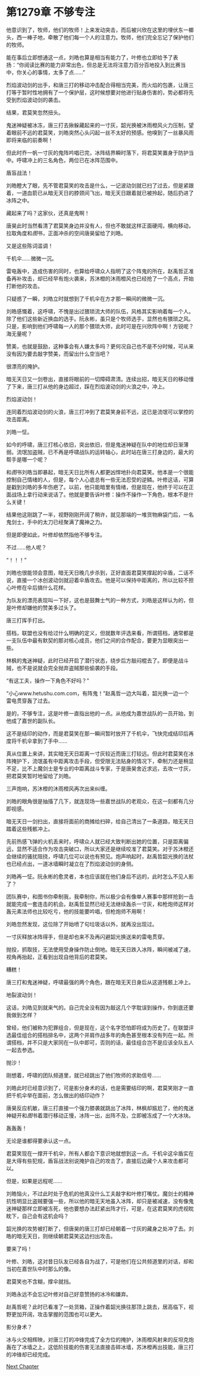 # 第1279章 不够专注

他意识到了，牧师，他们的牧师！上来发动突击，而后被兴欣在这里的埋伏东一榔头，西一棒子地，牵散了他们每一个人的注意力。牧师，他们完全忘记了保护他们的牧师。

能在事后立即想通这一点，刘皓也算是相当有能力了，叶修也立即给予了表扬：“你阅读比赛的能力非常出色，但总是无法将注意力百分百地投入到比赛当中，你关心的事情，太多了点……”

烈焰波动剑的出手，和唐三打的移动冲击配合得相当完美，而火焰的包裹，让唐三打等于暂时性地拥有了一个保护层，这时候想要对他进行贴身伤害的，势必都将先受到烈焰波动剑的袭击。

结果，君莫笑忽然扭头。

鬼迷神疑被冰冻，唐三打去揪躲藏起来的一寸灰，韶光换被沐雨橙风火力压制，望着眼前不远的君莫笑，刘皓突然心头闪起一丝不太好的预感。他嗅到了一丝暴风雨即将来临的前奏啊！

但此时乔一帆一寸灰的鬼阵吟唱已完，冰阵结界瞬时落下，将君莫笑置身于防护当中。呼啸冲上的三名角色，两位已在冰阵范围中。

盾盲战法！

刘皓瞪大了眼，先不管君莫笑的攻击是什么，一记波动剑就已扫了过去，但是紧跟着，一道血箭已从暗无天日的脖颈间飞出，暗无天日跟着就已被拎起，随后扔进了冰阵之中。

藏起来了吗？这家伙，还真是鬼啊！

唐昊此时当然看清了君莫笑身边并没有人，但也不敢就这样正面硬闯，横向移动，拉取角度和*图*书，正面冲杀的空间唐昊留给了刘皓。

又是这些陈词滥调！

千机伞……微微一沉。

雷电轰中，造成伤害的同时，也算给呼啸众人指明了这个阵鬼的所在，赵禹哲正准备再补攻击，却已经早有炮火袭来，苏沐橙的沐雨橙风也已经抢了一个高点，开始打断他的攻击。

只疑惑了一瞬，刘皓立时就想到了千机伞在方才那一瞬间的微微一沉。

刘皓感慨着，这呼啸，不愧是出过猥琐流大师的队伍，风格其实影响着每一个人。除了他们这些新近换血的选手。阮永彬，虽只是个牧师选手，显然也有猥琐之风。只是，影响到他们呼啸每一人的那个猥琐大师，此时可是在兴欣阵中啊！方锐呢？海无量呢？

赞美，也就是鼓励，这种事会有人嫌太多吗？更何况自己也不是不分时候，可从来没有因为要去敲字赞美，而留出什么空当吧？

很漂亮的掩护。

暗无天日又一剑卷出，直接将眼前的一切障碍肃清。连续出招，暗无天日的移动慢了下来，唐三打从他的身边超过，踩在烈焰波动剑的火浪之中，冲上。

烈焰波动剑！

连同着烈焰波动剑的火浪，唐三打冲到了君莫笑身前不远，这已是流氓可以掌控的攻击距离。

刘皓一怔。

如今的呼啸，唐三打核心依旧，突出依旧，但是鬼迷神疑在队中的地位却日渐薄弱。流氓加盗贼，已不再是呼啸战队的运转轴心，此时站在唐三打身边的，最大的帮手是哪一个呢？

和*图*书刘皓当即暴起，暗无天日比所有人都更凶悍地扑向君莫笑。他本是一个很能控制自己情绪的人，但是，每个人心底总有一些无法忍受的逆鳞。叶修这话，可算是戳到刘皓的多年伤疤了。以前，他只能暗里有情绪，但是现在，他终于可以在正面战场上拿行动来说话了。他就是要告诉叶修：操作不操作一下角色，根本不是什么关键！

结果他这刚跳了一半，视野刚刚开阔了稍许，就见那端的一堆货物麻袋门后，一名鬼剑士，手中的太刀已经聚满了魔神之力。

但是即便如此，叶修却依然指他不够专注。

不过……他人呢？

“！！！”

刘皓也很能领会意图，暗无天日晚几步杀到，正好直面君莫笑撑起的伞盾，二话不说，直接一个冰创波动剑就迎着伞盾攻去。他是可以保持中距离的，所以比较不担心叶修在伞后搞什么花样。

为队友的漂亮表现叫一下好，这也是鼓舞士气的一种方式，刘皓是这样认为的，但是叶修却嫌他的赞美多过头了。

唐三打挥手打出。

搭档，联盟也没有给过什么明确的定义，但就数年评选来看，所谓搭档，通常都是一支队伍中最有默契的那对核心成员，他们之间的合作配合，要更为显眼突出一些。

林枫的鬼迷神疑，此时已经开启了潜行状态，绕步后方敲闷棍去了。即便是战斗贼，也不是说就会完全抛弃盗贼那些偷袭的手段。

“有这工夫，操作一下角色不好吗？”

“小心www.hetushu.com.com，有阵鬼！”赵禹哲一边大叫着，韶光换一边一个雷电贯穿轰了过去。

是的，不够专注，这是叶修一直指出他的一点。从他成为嘉世战队的一员开始，到他成了嘉世的副队长。

这不是结印的动作，而是君莫笑在那一瞬间暂时放开了千机伞，飞快完成结印后再度将千机伞拿到了手中……

真从位置上来讲，其实暗无天日距离一寸灰较近而唐三打较远。但此时君莫笑在冰阵掩护下，流氓虽有中距离攻击手段，但受限无法贴身的情况下，牵制力还是稍显不足，比不上魔剑士是专业的中距离战斗专家，于是唐昊舍近求远，去攻一寸灰，把君莫笑暂时地留给了刘皓。

三声炮响，苏沐橙的沐雨橙风再次出来纠缠。

刘皓的眼角很是抽搐了几下，就连现场一些嘉世战队的老观众，在这一刻都有几分即视感。

暗无天日一剑扫出，直接将面前的商摊给扫碎，给自己清出了一条道路，暗无天日踏着这些残骸冲上。

先前热感飞弹的火机丢来时，呼啸众人就已经大致判断出她的位置，只是距离偏远，显然不适合作为攻击突破口，所以大家还是继续咬准了君莫笑。对于苏沐橙还会继续的骚扰阻挠，呼啸几位可以说也有预见。炮声响起时，赵禹哲韶光换的法杖也已经点出，一道冰墙瞬时凝立在了烈焰波动剑的身侧。

刘皓再一怔。阮永彬的愈灵者，本也应该就在他们身后不远的，此时怎么不见人影了？

团队赛中，和图书你牵制我，我牵制你，所以极少会有像单人赛事中那样抢到一击就能完成一套连击的机会。赵禹哲显然已经无法继续轰杀一寸灰，和枪炮师这样对轰元素法师也比较吃亏，他的技能要吟唱，但枪炮师不用啊！

刘皓忽然发现，这位除了开始喷了句垃圾话以外，就再没出现过。

一寸灰释放冰阵得手，但是却也来不及再闪避韶光换送来的雷电贯穿。

抛投，抓取技，无法使用受身操作防止倒地。暗无天日跌入冰阵，瞬间被减了速，视角再抬起，正看到出现自他背后的君莫笑。

糟糕！

唐三打和鬼迷神疑，呼啸最强的两个角色，跟在暗无天日身后从这道残骸上冲上。

地裂波动剑！

这话，刘皓见到就来气的。自己完全没有因为敲这几个字耽误到操作，你到底还要我做到怎样？

曾经，他们被称为犯罪组合，但是现在，这个名字恐怕即将成为历史了。在联盟评选最佳组合的搭档排名中，这两个并肩作战多年的角色甚至根本没有列在一起。所谓搭档，并不只是大家同在一队中即可，否则的话，最佳组合岂不是应该全队五人一起去参选。

抛沙！

刚想着，呼啸的团队频道里，就已经跳出了他们牧师的求助信号……

刘皓此时已经意识到了，可是影分身术的话，也是需要结印的啊，君莫笑刚才一直把千机伞举在面前，怎么做出的结印动作？

唐昊反应机敏，唐三打直接一个强力膝袭就跳出了冰阵，林枫却尴尬了，他的鬼迷神疑开和*图*书着潜行移动正慢，冰阵一出，出阵不及，立即被冻成了一个大冰块。

轰轰轰！

无论是谁都得要承认这一点。

君莫笑现在一撑开千机伞，所有人都会下意识地就想到这一点。千机伞这伞盾实在是大得有些犯规，盾盲战法别说掩护自己的攻击了，直接后边藏个人来攻击都可以。

但是，如果是远程呢……

刘皓恼火，不过此时处于危机的他真没什么工夫敲字和叶修打嘴仗。魔剑士的精神抗性明显比盗贼要强一些，所以他的暗无天地虽入冰阵，却只是被减速，没有像鬼迷神疑那样立即被冻死，他也要想办法赶紧出阵才行，可是，在这君莫笑的虎视眈眈下，自己会有这机会吗？

韶光换的攻势被打断了，但唐昊的唐三打却已经朝着一寸灰的藏身之处冲了去。刘皓的暗无天日，则继续朝君莫笑这边扫出攻击。

要来了吗！

叶修、刘皓，这对昔日队友已经各自为战了，可是他们在公共频道里的对话，却和当初在嘉世队中时那么的像。

君莫笑也不含糊，撑伞就挡。

刘皓永远不会忘记叶修对自己好意赞扬的冰冷和嫌弃。

赵禹哲呢？此时已看准了一处货箱，正操作着韶光换往那顶上跳去，居高临下，视野更加开阔，攻击掌握的范围也可以更大。

影分身术？

冰与火交相辉映，对唐三打的冲锋完成了全方位的掩护，沐雨橙风射来的反坦克炮轰在了冰墙之上，这低阶技能的伤害无法直接击碎冰墙，苏沐橙再出技能，唐三打的冲锋却已经完成。



[Next Chapter](%E7%AC%AC1280%E7%AB%A0%20%E5%A4%B1%E5%8E%BB%E6%96%B9%E5%90%91.md)